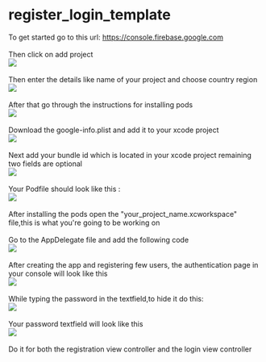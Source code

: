 # register_login_template
To get started go to this url:
https://console.firebase.google.com<br />
<br />
Then click on add project<br />
![](images/12.jpg)<br />
<br />
Then enter the details like name of your project and choose country region<br />
![](images/5_5.jpg)<br />
<br />
After that go through the instructions for installing pods<br />
![](images/6.jpg)<br />
<br />
Download the google-info.plist and add it to your xcode project<br />
![](images/7.jpg)<br />
<br />
Next add your bundle id which is located in your xcode project remaining two fields are optional<br />
![](images/8.jpg)<br />
<br />
Your Podfile should look like this :<br />
![](images/9.jpg)<br />
<br />
After installing the pods open the "your_project_name.xcworkspace" file,this is what you're going to be working on<br />
<br />
Go to the AppDelegate file and add the following code<br />
![](images/11.jpg)<br />
<br />
After creating the app and registering few users, the authentication page in your console will look like this<br/>
![](images/2.jpg)<br />
<br />
While typing the password in the textfield,to hide it do this:<br />
![](images/4.jpg)<br />
<br />
Your password textfield will look like this<br />
![](images/5.jpg)<br />
<br />
Do it for both the registration view controller and the login view controller <br />
